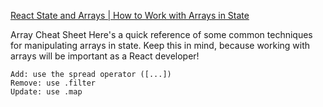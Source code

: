[React State and Arrays | How to Work with Arrays in State](https://morioh.com/a/1bcc33475f1e/react-state-and-arrays-or-how-to-work-with-arrays-in-state)

Array Cheat Sheet
Here's a quick reference of some common techniques for manipulating arrays in state. Keep this in mind, because working with arrays will be important as a React developer!

    Add: use the spread operator ([...])
    Remove: use .filter
    Update: use .map